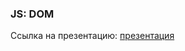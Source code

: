 ### JS: DOM
Ссылка на презентацию: [презентация](https://github.com/ait-tr/cohort39.1/blob/main/front_end/lesson_14/JS_DOM.pdf)